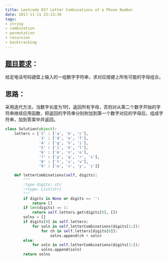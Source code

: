 ```yaml
---
title: Leetcode 017 Letter Combinations of a Phone Number
date: 2017-11-11 23:13:39
tags:
- string
- combination
- permutation
- recursion
- backtracking
---
```

## [题目要求][1]：
给定电话号码键盘上输入的一组数字字符串，求对应按键上所有可能的字母组合。

## 思路：
采用迭代方法，当数字长度为1时，返回所有字母，否则对从第二个数字开始的字符串继续应用函数，把返回的字符串分别附加到第一个数字对应的字母后，组成字符串，加到答案中并返回。

```python
class Solution(object):
    letters = {'2' : ['a', 'b', 'c'],
               '3' : ['d', 'e', 'f'],
               '4' : ['g', 'h', 'i'],
               '5' : ['j', 'k', 'l'],
               '6' : ['m', 'n', 'o'],
               '7' : ['p', 'q', 'r', 's'],
               '8' : ['t', 'u', 'v'],
               '9' : ['w', 'x', 'y', 'z']}

    def letterCombinations(self, digits):
        """
        :type digits: str
        :rtype: List[str]
        """
        if digits is None or digits == '':
            return []
        if len(digits) == 1:
            return self.letters.get(digits[0], [])
        solns = []
        if digits[0] in self.letters:
            for soln in self.letterCombinations(digits[1:]):
                for ch in self.letters[digits[0]]:
                    solns.append(ch + soln)
        else:
            for soln in self.letterCombinations(digits[1:]):
                solns.append(soln)
        return solns
```

[1]:	https://leetcode.com/problems/letter-combinations-of-a-phone-number/description/ "Letter Combinations of a Phone Number"